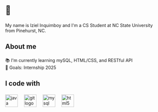 <h1 align="left">👋</h1>

###

<p align="left">My name is Iziel Inquimboy and I'm a CS Student at NC State University from Pinehurst, NC.</p>

###

<h2 align="left">About me</h2>

###

<p align="left">📚 I'm currently learning mySQL, HTML/CSS, and RESTful API<br>🎯 Goals: Internship 2025</p>

###

<h2 align="left">I code with</h2>

###

<div align="left">
  <img src="https://cdn.jsdelivr.net/gh/devicons/devicon/icons/java/java-original.svg" height="40" alt="java logo"  />
  <img width="12" />
  <img src="https://cdn.jsdelivr.net/gh/devicons/devicon/icons/git/git-original.svg" height="40" alt="git logo"  />
  <img width="12" />
  <img src="https://cdn.jsdelivr.net/gh/devicons/devicon/icons/mysql/mysql-original.svg" height="40" alt="mysql logo"  />
  <img width="12" />
  <img src="https://cdn.jsdelivr.net/gh/devicons/devicon/icons/html5/html5-original.svg" height="40" alt="html5 logo"  />
</div>

###
